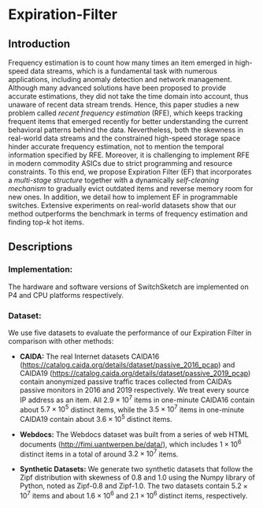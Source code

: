 # Expiration-Filter

## Introduction
Frequency estimation is to count how many times an item emerged in high-speed data streams, which is a fundamental task with numerous applications, including anomaly detection and network management. Although many advanced solutions have been proposed to provide accurate estimations, they did not take the time domain into account, thus unaware of recent data stream trends. Hence, this paper studies a new problem called _recent frequency estimation_ (RFE), which keeps tracking frequent items that emerged recently for better understanding the current behavioral patterns behind the data. Nevertheless, both the skewness in real-world data streams and the constrained high-speed storage space hinder accurate frequency estimation, not to mention the temporal information specified by RFE. Moreover, it is challenging to implement RFE in modern commodity ASICs due to strict programming and resource constraints. To this end, we propose Expiration Filter (EF) that incorporates a _multi-stage structure_ together with a dynamically _self-cleaning mechanism_ to gradually evict outdated items and reverse memory room for new ones. In addition, we detail how to implement EF in programmable switches. Extensive experiments on real-world datasets show that our method outperforms the benchmark in terms of frequency estimation and finding top-_k_ hot items.

## Descriptions

### Implementation:
The hardware and software versions of SwitchSketch are implemented on P4 and CPU platforms respectively.

### Dataset:
We use five datasets to evaluate the performance of our Expiration Filter in comparison with other methods:


- __CAIDA:__ The real Internet datasets CAIDA16 (https://catalog.caida.org/details/dataset/passive_2016_pcap) and CAIDA19 (https://catalog.caida.org/details/dataset/passive_2019_pcap) contain anonymized passive traffic traces collected from CAIDA’s passive monitors in 2016 and 2019 respectively. We treat every source IP address as an item. All $2.9 \times 10^7$ items in one-minute CAIDA16 contain about $5.7 \times 10^5$ distinct items, while the $3.5 \times 10^7$ items in one-minute CAIDA19 contain about $3.6 \times 10^5$ distinct items.

- __Webdocs:__ The Webdocs dataset was built from a series of web HTML documents (http://fimi.uantwerpen.be/data/), which includes $1 \times 10^6$ distinct items in a total of around $3.2 \times 10^7$ items.

- __Synthetic Datasets:__ We generate two synthetic datasets that follow the Zipf distribution with skewness of 0.8 and 1.0 using the Numpy library of Python, noted as Zipf-0.8 and Zipf-1.0. The two datasets contain $5.2 \times 10^7$ items and about $1.6 \times 10^6$ and $2.1 \times 10^6$ distinct items, respectively.
